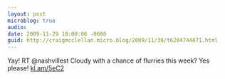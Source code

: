 ```yaml
---
layout: post
microblog: true
audio: 
date: 2009-11-29 18:00:00 -0600
guid: http://craigmcclellan.micro.blog/2009/11/30/t6204744871.html
---
```

Yay! RT @nashvillest Cloudy with a chance of flurries this week? Yes please! [kl.am/5eC2](http://kl.am/5eC2)
